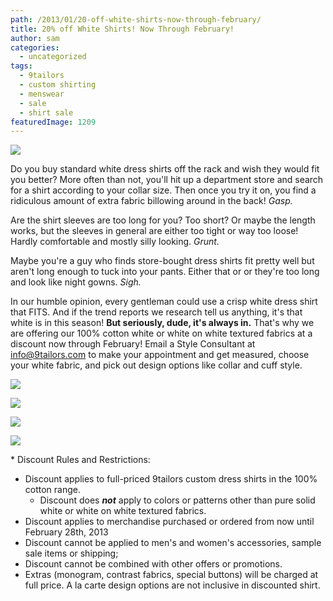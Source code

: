```yaml
---
path: /2013/01/20-off-white-shirts-now-through-february/
title: 20% off White Shirts! Now Through February!
author: sam
categories: 
  - uncategorized
tags: 
  - 9tailors
  - custom shirting
  - menswear
  - sale
  - shirt sale
featuredImage: 1209
---
```

[![](http://4.bp.blogspot.com/-DM5GqTWPdHc/UQQy02kFNDI/AAAAAAAACB8/-LrXAUeQHiA/s400/IMG_7126_final.jpg)](http://4.bp.blogspot.com/-DM5GqTWPdHc/UQQy02kFNDI/AAAAAAAACB8/-LrXAUeQHiA/s1600/IMG_7126_final.jpg)

Do you buy standard white dress shirts off the rack and wish they would fit you better? More often than not, you'll hit up a department store and search for a shirt according to your collar size. Then once you try it on, you find a ridiculous amount of extra fabric billowing around in the back! _Gasp._

Are the shirt sleeves are too long for you? Too short? Or maybe the length works, but the sleeves in general are either too tight or way too loose! Hardly comfortable and mostly silly looking. _Grunt._

Maybe you're a guy who finds store-bought dress shirts fit pretty well but aren't long enough to tuck into your pants. Either that or or they're too long and look like night gowns. _Sigh._

In our humble opinion, every gentleman could use a crisp white dress shirt that FITS. And if the trend reports we research tell us anything, it's that white is in this season! **But seriously, dude, it's always in.** That's why we are offering our 100% cotton white or white on white textured fabrics at a discount now through February! Email a Style Consultant at [info@9tailors.com](mailto:info@9tailors.com) to make your appointment and get measured, choose your white fabric, and pick out design options like collar and cuff style.

[![](http://4.bp.blogspot.com/-_OJBYMQIRi8/UQMO-a8gDGI/AAAAAAAACAQ/MvChfF2DnYo/s320/9TailorsFallShoot-011.jpg)](http://4.bp.blogspot.com/-_OJBYMQIRi8/UQMO-a8gDGI/AAAAAAAACAQ/MvChfF2DnYo/s1600/9TailorsFallShoot-011.jpg)

[![](http://4.bp.blogspot.com/-Hq_iyRcfbRM/UQMPDT2F_LI/AAAAAAAACA4/v5ICzbYGNBI/s320/9TailorsFallShoot-245.jpg)](http://4.bp.blogspot.com/-Hq_iyRcfbRM/UQMPDT2F_LI/AAAAAAAACA4/v5ICzbYGNBI/s1600/9TailorsFallShoot-245.jpg)

[![](http://3.bp.blogspot.com/-dk2Ak6gzPtY/UQMPB6EuJEI/AAAAAAAACAs/_VLi1ewGc0c/s320/9TailorsFallShoot-177.jpg)](http://3.bp.blogspot.com/-dk2Ak6gzPtY/UQMPB6EuJEI/AAAAAAAACAs/_VLi1ewGc0c/s1600/9TailorsFallShoot-177.jpg)

[![](http://4.bp.blogspot.com/-FVkbn_FDjkk/UQMO_D5Nc9I/AAAAAAAACAc/klj1GTjOSrE/s320/9TailorsFallShoot-034.jpg)](http://4.bp.blogspot.com/-FVkbn_FDjkk/UQMO_D5Nc9I/AAAAAAAACAc/klj1GTjOSrE/s1600/9TailorsFallShoot-034.jpg)

\* Discount Rules and Restrictions:

*   Discount applies to full-priced 9tailors custom dress shirts in the 100% cotton range. 
    *   Discount does _**not**_ apply to colors or patterns other than pure solid white or white on white textured fabrics.
*   Discount applies to merchandise purchased or ordered from now until February 28th, 2013
*   Discount cannot be applied to men's and women's accessories, sample sale items or shipping;
*   Discount cannot be combined with other offers or promotions.
*   Extras (monogram, contrast fabrics, special buttons) will be charged at full price. A la carte design options are not inclusive in discounted shirt.
